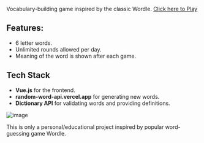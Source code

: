 Vocabulary-building game inspired by the classic Wordle.
[Click here to Play](https://turdle-word-game.netlify.app/)

## Features:

- 6 letter words.
- Unlimited rounds allowed per day.
- Meaning of the word is shown after each game.

## Tech Stack

- **Vue.js** for the frontend.
- **random-word-api.vercel.app** for generating new words.
- **Dictionary API** for validating words and providing definitions.

![image](https://github.com/user-attachments/assets/bb69be12-d824-42d9-933e-559633890ba7)

This is only a personal/educational project inspired by popular word-guessing game Wordle.
